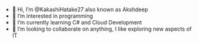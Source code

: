 - 👋 Hi, I’m @KakashiHatake27 also known as Akshdeep
- 👀 I’m interested in programming
- 🌱 I’m currently learning C# and Cloud Development
- 💞️ I’m looking to collaborate on anything, I like exploring new aspects of IT

